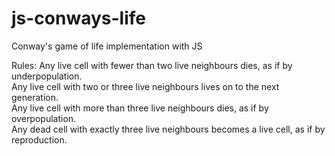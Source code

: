 # js-conways-life
Conway's game of life implementation with JS

Rules:
Any live cell with fewer than two live neighbours dies, as if by underpopulation.  
Any live cell with two or three live neighbours lives on to the next generation.  
Any live cell with more than three live neighbours dies, as if by overpopulation.  
Any dead cell with exactly three live neighbours becomes a live cell, as if by reproduction.  
